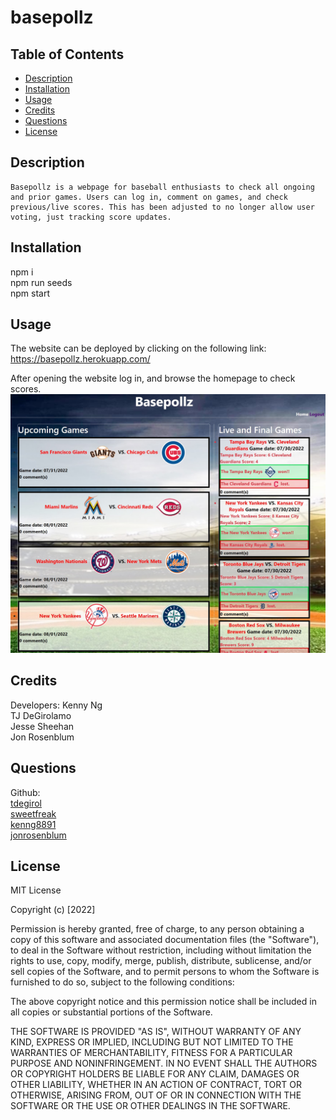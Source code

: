 # basepollz

  ## Table of Contents
  - [Description](#description)
  - [Installation](#install)
  - [Usage](#usage)
  - [Credits](#credits)
  - [Questions](#questions)
  - [License](#license)

  <a id="description"></a>
  ## Description
    Basepollz is a webpage for baseball enthusiasts to check all ongoing and prior games. Users can log in, comment on games, and check previous/live scores. This has been adjusted to no longer allow user voting, just tracking score updates.

  <a id="install"></a>
  ## Installation 
  npm i  
  npm run seeds  
  npm start  

  <a id="usage"></a>
  ## Usage 
The website can be deployed by clicking on the following link:  
https://basepollz.herokuapp.com/  
  
  After opening the website log in, and browse the homepage to check scores.
  ![Screenshot of the website](assets/images/screenshot.jpg)

  ## Credits
  Developers: 
  Kenny Ng  
  TJ DeGirolamo  
  Jesse Sheehan  
  Jon Rosenblum

  <a id="questions"></a>
  ## Questions 
  Github:  
  [tdegirol](https://github.com/tdegirol)   
  [sweetfreak](https://github.com/sweetfreak)  
  [kenng8891](https://github.com/kenng8891)  
  [jonrosenblum](https://github.com/jonrosenblum)  

## License
MIT License

Copyright (c) [2022] 

Permission is hereby granted, free of charge, to any person obtaining a copy
of this software and associated documentation files (the "Software"), to deal
in the Software without restriction, including without limitation the rights
to use, copy, modify, merge, publish, distribute, sublicense, and/or sell
copies of the Software, and to permit persons to whom the Software is
furnished to do so, subject to the following conditions:

The above copyright notice and this permission notice shall be included in all
copies or substantial portions of the Software.

THE SOFTWARE IS PROVIDED "AS IS", WITHOUT WARRANTY OF ANY KIND, EXPRESS OR
IMPLIED, INCLUDING BUT NOT LIMITED TO THE WARRANTIES OF MERCHANTABILITY,
FITNESS FOR A PARTICULAR PURPOSE AND NONINFRINGEMENT. IN NO EVENT SHALL THE
AUTHORS OR COPYRIGHT HOLDERS BE LIABLE FOR ANY CLAIM, DAMAGES OR OTHER
LIABILITY, WHETHER IN AN ACTION OF CONTRACT, TORT OR OTHERWISE, ARISING FROM,
OUT OF OR IN CONNECTION WITH THE SOFTWARE OR THE USE OR OTHER DEALINGS IN THE
SOFTWARE.